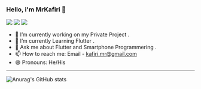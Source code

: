 ### Hello, i'm MrKafiri 👋

<img src="https://img.shields.io/badge/Java-ED8B00?style=for-the-badge&logo=java&logoColor=white" />  <img src="https://img.shields.io/badge/Kotlin-0095D5?&style=for-the-badge&logo=kotlin&logoColor=white" />  <img src="https://img.shields.io/badge/Flutter-02569B?style=for-the-badge&logo=flutter&logoColor=white" />  


- 🔭 I’m currently working on my Private Project .
- 🌱 I’m currently Learning Flutter .
- 💬 Ask me about Flutter and Smartphone Programmering .
- 📫 How to reach me: Email - kafiri.mr@gmail.com 
- 😄 Pronouns: He/His

------------

![Anurag's GitHub stats](https://github-readme-stats.vercel.app/api?username=MrKafiri&show_icons=true&theme=dark) 
